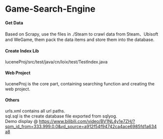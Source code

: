 # Game-Search-Engine

#### Get Data
Based on Scrapy, use the files in ./Steam to crawl data from Steam、Ubisoft and WeGame, them pack the data items and store them into the database. 

#### Create Index Lib
luceneProj/src/test/java/cn/loix/test/TestIndex.java

#### Web Project
luceneProj is the core part, containing searching function and creating the web project.

#### Others
urls.xml contains all url paths. <br>
sql.sql is the create database file exported from sqlyog. <br>
Demo display @ https://www.bilibili.com/video/BV1NL4y1e7ZH/?spm_id_from=333.999.0.0&vd_source=a912f54f94742ca4ace6985fd1a634a8
